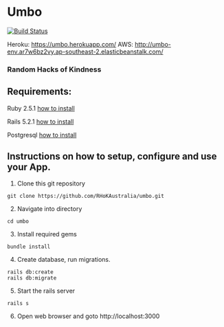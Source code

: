 # Umbo

[![Build Status](https://travis-ci.org/RHoKAustralia/umbo.svg?branch=master)](https://travis-ci.org/RHoKAustralia/umbo)

Heroku: https://umbo.herokuapp.com/
AWS: http://umbo-env.ar7w6bz2vy.ap-southeast-2.elasticbeanstalk.com/

### Random Hacks of Kindness

## Requirements:
Ruby 2.5.1 [how to install](https://www.ruby-lang.org/en/documentation/installation/)

Rails 5.2.1 [how to install](http://railsinstallfest.org/guides/installation/)

Postgresql [how to install](https://www.postgresql.org/download/)

## Instructions on how to setup, configure and use your App.
1. Clone this git repository

```
git clone https://github.com/RHoKAustralia/umbo.git
```
2. Navigate into directory
```
cd umbo
```
3. Install required gems
```
bundle install
```
4. Create database, run migrations.
```
rails db:create
rails db:migrate
```
5. Start the rails server
```
rails s
```
6. Open web browser and goto http://localhost:3000

